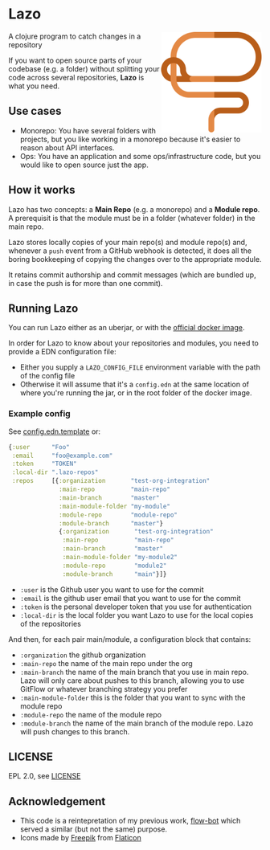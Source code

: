 # Lazo
<img src="lasso.svg" alt="Catch them changes!" width="200px" align="right">

A clojure program to catch changes in a repository 

If you want to open source parts of your codebase (e.g. a folder) without splitting your code across several repositories, **Lazo** is what you need.


## Use cases

- Monorepo: You have several folders with projects, but you like working in a monorepo because it's easier to reason about API interfaces.
- Ops: You have an application and some ops/infrastructure code, but you would like to open source just the app.

## How it works

Lazo has two concepts: a **Main Repo** (e.g. a monorepo) and a **Module repo**.  A prerequisit is that the module must be in a folder (whatever folder) in the main repo.

Lazo stores locally copies of your main repo(s) and module repo(s) and, whenever a `push` event from a GitHub webhook is detected, it does all the boring bookkeeping of copying the changes over to the appropriate module.

It retains commit authorship and commit messages (which are bundled up, in case the push is for more than one commit).

## Running Lazo

You can run Lazo either as an uberjar, or with the [official docker image](https://hub.docker.com/repository/docker/nextjournal/lazo).

In order for Lazo to know about your repositories and modules, you need to provide a EDN configuration file:

- Either you supply a `LAZO_CONFIG_FILE` environment variable with the path of the config file
- Otherwise it will assume that it's a `config.edn` at the same location of where you're running the jar, or in the root folder of the docker image.

### Example config

See [config.edn.template](config.edn.template) or:

```clojure
{:user      "Foo"
 :email     "foo@example.com"
 :token     "TOKEN"
 :local-dir ".lazo-repos"
 :repos     [{:organization       "test-org-integration"
              :main-repo          "main-repo"
              :main-branch        "master"
              :main-module-folder "my-module"
              :module-repo        "module-repo"
              :module-branch      "master"}
              {:organization       "test-org-integration"
               :main-repo          "main-repo"
               :main-branch        "master"
               :main-module-folder "my-module2"
               :module-repo        "module2"
               :module-branch      "main"}]}
```

- `:user` is the Github user you want to use for the commit
- `:email` is the github user email that you want to use for the commit
- `:token` is the personal developer token that you use for authentication
- `:local-dir` is the local folder you want Lazo to use for the local copies of the repositories

And then, for each pair main/module, a configuration block that contains:
- `:organization` the github organization
- `:main-repo` the name of the main repo under the org
- `:main-branch` the name of the main branch that you use in main repo. Lazo will only care about pushes to this branch, allowing you to use GitFlow or whatever branching strategy you prefer
- `:main-module-folder` this is the folder that you want to sync with the module repo
- `:module-repo` the name of the module repo
- `:module-branch` the name of the main branch of the module repo. Lazo will push changes to this branch.

## LICENSE

EPL 2.0, see [LICENSE](LICENSE.md)

## Acknowledgement

- This code is a reintepretation of my previous work, [flow-bot](https://github.com/WorksHub/flow-bot) which served a similar (but not the same) purpose.
- Icons made by [Freepik](https://www.flaticon.com/authors/freepik) from [Flaticon](https://www.flaticon.com/)
